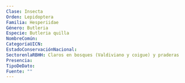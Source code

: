 ```yaml
---
Clase: Insecta
Orden: Lepidoptera
Familia: Hesperiidae
Género: Butleria
Especie: Butleria quilla
NombreComún: 
CategoríaUICN: 
EstadoConservaciónNacional: 
SectorenlaRBHH: Claros en bosques (Valdiviano y coigue) y praderas
Presencia: 
TipoDeDato: 
Fuente: ""
---
```

